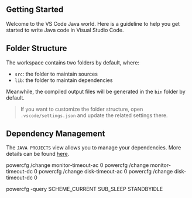 ## Getting Started

Welcome to the VS Code Java world. Here is a guideline to help you get started to write Java code in Visual Studio Code.

## Folder Structure

The workspace contains two folders by default, where:

- `src`: the folder to maintain sources
- `lib`: the folder to maintain dependencies

Meanwhile, the compiled output files will be generated in the `bin` folder by default.

> If you want to customize the folder structure, open `.vscode/settings.json` and update the related settings there.

## Dependency Management

The `JAVA PROJECTS` view allows you to manage your dependencies. More details can be found [here](https://github.com/microsoft/vscode-java-dependency#manage-dependencies).


powercfg /change monitor-timeout-ac 0
powercfg /change monitor-timeout-dc 0
powercfg /change disk-timeout-ac 0
powercfg /change disk-timeout-dc 0

powercfg -query SCHEME_CURRENT SUB_SLEEP STANDBYIDLE